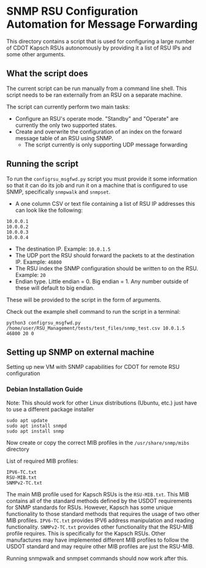 # SNMP RSU Configuration Automation for Message Forwarding
This directory contains a script that is used for configuring a large number of CDOT Kapsch RSUs autonomously by providing it a list of RSU IPs and some other arguments.

## What the script does
The current script can be run manually from a command line shell. This script needs to be ran externally from an RSU on a separate machine.

The script can currently perform two main tasks:
- Configure an RSU's operate mode. "Standby" and "Operate" are currently the only two supported states.
- Create and overwrite the configuration of an index on the forward message table of an RSU using SNMP.
  - The script currently is only supporting UDP message forwarding

## Running the script
To run the `configrsu_msgfwd.py` script you must provide it some information so that it can do its job and run it on a machine that is configured to use SNMP, specifically `snmpwalk` and `snmpset`.
- A one column CSV or text file containing a list of RSU IP addresses this can look like the following:
```
10.0.0.1
10.0.0.2
10.0.0.3
10.0.0.4
```
- The destination IP. Example: `10.0.1.5`
- The UDP port the RSU should forward the packets to at the destination IP. Example: `46800`
- The RSU index the SNMP configuration should be written to on the RSU. Example: `20`
- Endian type. Little endian = 0. Big endian = 1. Any number outside of these will default to big endian.

These will be provided to the script in the form of arguments.

Check out the example shell command to run the script in a terminal:
```
python3 configrsu_msgfwd.py /home/user/RSU_Management/tests/test_files/snmp_test.csv 10.0.1.5 46800 20 0
```
## Setting up SNMP on external machine
Setting up new VM with SNMP capabilities for CDOT for remote RSU configuration

### Debian Installation Guide
Note: This should work for other Linux distributions (Ubuntu, etc.) just have to use a different package installer

```
sudo apt update
sudo apt install snmpd
sudo apt install snmp
```
Now create or copy the correct MIB profiles in the `/usr/share/snmp/mibs` directory

List of required MIB profiles:
```
IPV6-TC.txt
RSU-MIB.txt
SNMPv2-TC.txt
```

The main MIB profile used for Kapsch RSUs is the `RSU-MIB.txt`. This MIB contains all of the standard methods defined by the USDOT requirements for SNMP standards for RSUs. However, Kapsch has some unique functionality to those standard methods that requires the usage of two other MIB profiles. `IPV6-TC.txt` provides IPV6 address manipulation and reading functionality. `SNMPv2-TC.txt` provides other functionality that the RSU-MIB profile requires. This is specifically for the Kapsch RSUs. Other manufactures may have implemented different MIB profiles to follow the USDOT standard and may require other MIB profiles are just the RSU-MIB.

Running snmpwalk and snmpset commands should now work after this.
